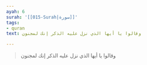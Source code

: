 ```yaml
---
ayah: 6
surah: '[[015-Surah|سورة]]'
tags:
- quran
text: وقالوا يا أيها الذي نزل عليه الذكر إنك لمجنون

---
```

> وقالوا يا أيها الذي نزل عليه الذكر إنك لمجنون
